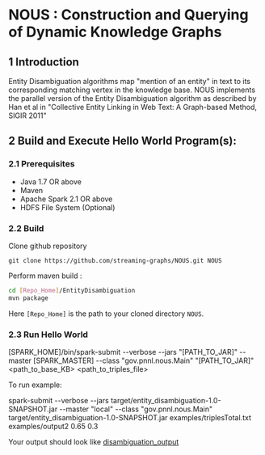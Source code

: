 # NOUS : Construction and Querying of Dynamic Knowledge Graphs
## 1 Introduction	
Entity Disambiguation algorithms map  "mention of an entity" in text to its corresponding matching vertex in the knowledge base. 
NOUS implements the parallel version of the Entity Disambiguation algorithm as described by Han et al in "Collective Entity Linking in Web Text: A Graph-based Method, SIGIR 2011"

## 2 Build and Execute Hello World Program(s):
### 2.1 Prerequisites
* Java 1.7 OR above
* Maven
* Apache Spark 2.1 OR above
* HDFS File System (Optional)

### 2.2 Build
 Clone github repository 

`git clone https://github.com/streaming-graphs/NOUS.git NOUS `

 Perform maven build :
 
 ```bash
 cd [Repo_Home]/EntityDisambiguation
 mvn package
 ```
Here `[Repo_Home]` is the path to your cloned directory `NOUS`. 

### 2.3 Run Hello World
[SPARK_HOME]/bin/spark-submit --verbose --jars "[PATH_TO_JAR]" --master [SPARK_MASTER]  --class "gov.pnnl.nous.Main" "[PATH_TO_JAR]"  <path_to_base_KB> <path_to_triples_file> <StringPhraseMatchThreshold> <MentionToEntityMatchThreshold>

To run example:

spark-submit --verbose --jars target/entity_disambiguation-1.0-SNAPSHOT.jar --master "local"  --class "gov.pnnl.nous.Main" target/entity_disambiguation-1.0-SNAPSHOT.jar examples/triplesTotal.txt examples/output2 0.65 0.3

Your output should look like [disambiguation_output]()
